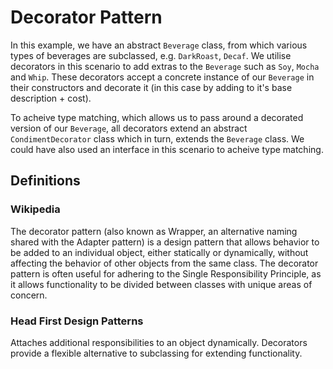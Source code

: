 # Decorator Pattern

In this example, we have an abstract `Beverage` class, from which various types of beverages are subclassed, e.g. `DarkRoast`, `Decaf`. We utilise decorators in this scenario to add extras to the `Beverage` such as `Soy`, `Mocha` and `Whip`. These decorators accept a concrete instance of our `Beverage` in their constructors and decorate it (in this case by adding to it's base description + cost).

To acheive type matching, which allows us to pass around a decorated version of our `Beverage`, all decorators extend an abstract `CondimentDecorator` class which in turn, extends the `Beverage` class. We could have also used an interface in this scenario to acheive type matching.

## Definitions

### Wikipedia

The decorator pattern (also known as Wrapper, an alternative naming shared with the Adapter pattern) is a design pattern that allows behavior to be added to an individual object, either statically or dynamically, without affecting the behavior of other objects from the same class. The decorator pattern is often useful for adhering to the Single Responsibility Principle, as it allows functionality to be divided between classes with unique areas of concern.

### Head First Design Patterns

Attaches additional responsibilities to an object dynamically. Decorators provide a flexible alternative to subclassing for extending functionality.
